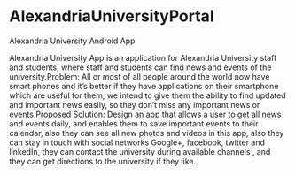# AlexandriaUniversityPortal
Alexandria University Android App

Alexandria University App is an application for Alexandria University staff and students, where staff and students can find news and events of the university.Problem: All or most of all people around the world now have smart phones and it’s better if they have applications on their smartphone which are useful for them, we intend to give them the ability to find updated and important news easily, so they don’t miss any important news or events.Proposed Solution: Design an app that allows a user to get all news and events daily, and enables them to save important events to their calendar, also they can see all new photos and videos in this app, also they can stay in touch with social networks Google+, facebook, twitter and linkedIn, they can contact the university during available channels , and they can get directions to the university if they like.
